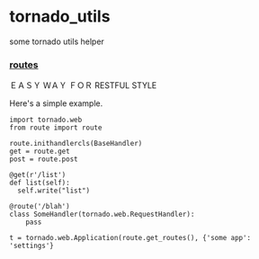 tornado_utils
==============

some tornado utils helper


### [routes](https://github.com/thomashuang/tornado_utils/blob/master/route.py)

ＥＡＳＹ ＷＡＹ ＦＯＲ RESTFUL STYLE

Here's a simple example.

    import tornado.web
    from route import route
    
    route.inithandlercls(BaseHandler)
    get = route.get
    post = route.post

    @get(r'/list')
    def list(self):
      self.write("list")

    @route('/blah')
    class SomeHandler(tornado.web.RequestHandler):
        pass

    t = tornado.web.Application(route.get_routes(), {'some app': 'settings'}
